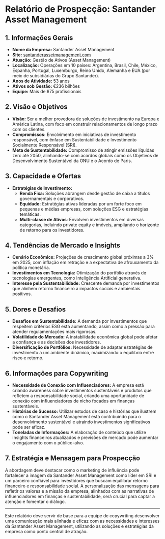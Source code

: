 # Relatório de Prospecção: Santander Asset Management

## 1. Informações Gerais
- **Nome da Empresa:** Santander Asset Management
- **Site:** [santanderassetmanagement.com](https://www.santanderassetmanagement.com)
- **Atuação:** Gestão de Ativos (Asset Management)
- **Localização:** Operações em 10 países: Argentina, Brasil, Chile, México, Espanha, Portugal, Luxemburgo, Reino Unido, Alemanha e EUA (por meio de subsidiárias do Grupo Santander).
- **Anos de Atividade:** 53 anos
- **Ativos sob Gestão:** €236 bilhões
- **Equipe:** Mais de 875 profissionais

## 2. Visão e Objetivos
- **Visão:** Ser a melhor provedora de soluções de investimento na Europa e América Latina, com foco em construir relacionamentos de longo prazo com os clientes.
- **Compromissos:** Envolvimento em iniciativas de investimento responsável, com ênfase em Sustentabilidade e Investimento Socialmente Responsável (SRI).
- **Meta de Sustentabilidade:** Compromisso de atingir emissões líquidas zero até 2050, alinhando-se com acordos globais como os Objetivos de Desenvolvimento Sustentável da ONU e o Acordo de Paris.

## 3. Capacidade e Ofertas
- **Estratégias de Investimento:**
  - **Renda Fixa:** Soluções abrangem desde gestão de caixa a títulos governamentais e corporativos.
  - **Equidade:** Estratégias ativas lideradas por um forte foco em pequenas e médias empresas, com soluções ESG e estratégias temáticas.
  - **Multi-classe de Ativos**: Envolvem investimentos em diversas categorias, incluindo private equity e imóveis, ampliando o horizonte de retorno para os investidores.

## 4. Tendências de Mercado e Insights
- **Cenário Econômico:** Projeções de crescimento global próximas a 3% em 2025, com inflação em retração e a expectativa de afrouxamento da política monetária. 
- **Investimentos em Tecnologia:** Otimização do portfólio através de tecnologias emergentes, como Inteligência Artificial generativa.
- **Interesse pela Sustentabilidade:** Crescente demanda por investimentos que alinhem retorno financeiro a impactos sociais e ambientais positivos.

## 5. Dores e Desafios
- **Desafios em Sustentabilidade:** A demanda por investimentos que respeitem critérios ESG está aumentando, assim como a pressão para atender regulamentações mais rigorosas.
- **Volatilidade do Mercado:** A instabilidade econômica global pode afetar a confiança e as decisões dos investidores.
- **Diversificação de Portfólios:** Necessidade de adaptar estratégias de investimento a um ambiente dinâmico, maximizando o equilíbrio entre risco e retorno.

## 6. Informações para Copywriting
- **Necessidade de Conexão com Influenciadores:** A empresa está criando awareness sobre investimentos sustentáveis e produtos que refletem a responsabilidade social, criando uma oportunidade de conexão com influenciadores de nicho focados em finanças sustentáveis.
- **Histórias de Sucesso:** Utilizar estudos de caso e histórias que ilustrem como o Santander Asset Management está contribuindo para o desenvolvimento sustentável e atraindo investimentos significativos pode ser eficaz.
- **Toneladas de Informações:** A elaboração de conteúdo que utilize insights financeiros atualizados e previsões de mercado pode aumentar o engajamento com o público-alvo.

## 7. Estratégia e Mensagem para Prospecção
A abordagem deve destacar como o marketing de influência pode fortalecer a imagem da Santander Asset Management como líder em SRI e um parceiro confiável para investidores que buscam equilibrar retorno financeiro e responsabilidade social. A personalização das mensagens para refletir os valores e a missão da empresa, alinhados com as narrativas de influenciadores em finanças e sustentabilidade, será crucial para captar a atenção e fomentar o diálogo.

---

Este relatório deve servir de base para a equipe de copywriting desenvolver uma comunicação mais alinhada e eficaz com as necessidades e interesses da Santander Asset Management, utilizando as soluções e estratégias da empresa como ponto central de atração.